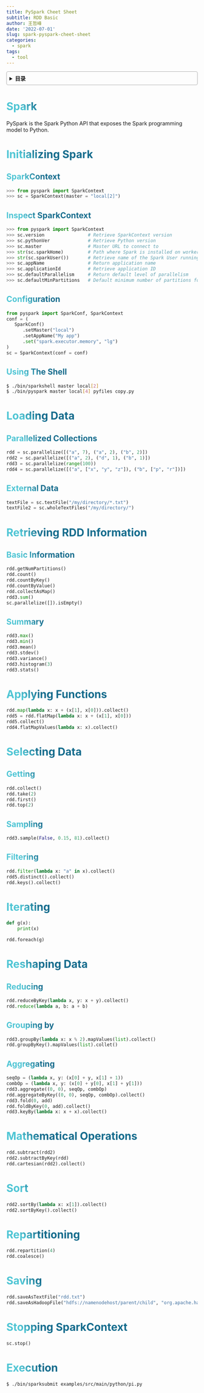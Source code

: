 ```yaml
---
title: PySpark Cheet Sheet
subtitle: RDD Basic
author: 王哲峰
date: '2022-07-01'
slug: spark-pyspark-cheet-sheet
categories:
  - spark
tags:
  - tool
---
```


<style>
h1 {
  background-color: #2B90B6;
  background-image: linear-gradient(45deg, #4EC5D4 10%, #146b8c 20%);
  background-size: 100%;
  -webkit-background-clip: text;
  -moz-background-clip: text;
  -webkit-text-fill-color: transparent;
  -moz-text-fill-color: transparent;
}
h2 {
  background-color: #2B90B6;
  background-image: linear-gradient(45deg, #4EC5D4 10%, #146b8c 20%);
  background-size: 100%;
  -webkit-background-clip: text;
  -moz-background-clip: text;
  -webkit-text-fill-color: transparent;
  -moz-text-fill-color: transparent;
}


details {
    border: 1px solid #aaa;
    border-radius: 4px;
    padding: .5em .5em 0;
}

summary {
    font-weight: bold;
    margin: -.5em -.5em 0;
    padding: .5em;
}

details[open] {
    padding: .5em;
}

details[open] summary {
    border-bottom: 1px solid #aaa;
    margin-bottom: .5em;
}
</style>


<details><summary>目录</summary><p>

- [Spark](#spark)
- [Initializing Spark](#initializing-spark)
  - [SparkContext](#sparkcontext)
  - [Inspect SparkContext](#inspect-sparkcontext)
  - [Configuration](#configuration)
  - [Using The Shell](#using-the-shell)
- [Loading Data](#loading-data)
  - [Parallelized Collections](#parallelized-collections)
  - [External Data](#external-data)
- [Retrieving RDD Information](#retrieving-rdd-information)
  - [Basic Information](#basic-information)
  - [Summary](#summary)
- [Applying Functions](#applying-functions)
- [Selecting Data](#selecting-data)
  - [Getting](#getting)
  - [Sampling](#sampling)
  - [Filtering](#filtering)
- [Iterating](#iterating)
- [Reshaping Data](#reshaping-data)
  - [Reducing](#reducing)
  - [Grouping by](#grouping-by)
  - [Aggregating](#aggregating)
- [Mathematical Operations](#mathematical-operations)
- [Sort](#sort)
- [Repartitioning](#repartitioning)
- [Saving](#saving)
- [Stopping SparkContext](#stopping-sparkcontext)
- [Execution](#execution)
</p></details><p></p>




# Spark

PySpark is the Spark Python API that exposes the Spark programming model to Python.

# Initializing Spark

## SparkContext

```python
>>> from pyspark import SparkContext
>>> sc = SparkContext(master = "local[2]")
```

## Inspect SparkContext


```python
>>> from pyspark import SparkContext
>>> sc.version                # Retrieve SparkContext version
>>> sc.pythonVer              # Retrieve Python version
>>> sc.master                 # Master URL to connect to
>>> str(sc.sparkHome)         # Path where Spark is installed on worker nodes
>>> str(sc.sparkUser())       # Retrieve name of the Spark User running SparkContext
>>> sc.appName                # Return application name
>>> sc.applicationId          # Retrieve application ID
>>> sc.defaultParallelism     # Return default level of parallelism
>>> sc.defaultMinPartitions   # Default minimum number of partitions for RDDs
```

## Configuration


```python
from pyspark import SparkConf, SparkContext
conf = (
   SparkConf()
      .setMaster("local")
      .setAppName("My app")
      .set("spark.executor.memory", "lg")
)
sc = SparkContext(conf = conf)
```

## Using The Shell

```bash
$ ./bin/sparkshell master local[2]
$ ./bin/pyspark master local[4] pyfiles copy.py
```

# Loading Data

## Parallelized Collections


```python
rdd = sc.parallelize([("a", 7), ("a", 2), ("b", 2)])
rdd2 = sc.parallelize([("a", 2), ("d", 1), ("b", 1)])
rdd3 = sc.parallelize(range(100))
rdd4 = sc.parallelize([("a", ["x", "y", "z"]), ("b", ["p", "r"])])
```

## External Data

```python
textFile = sc.textFile("/my/directory/*.txt")
textFile2 = sc.wholeTextFiles("/my/directory/")
```

# Retrieving RDD Information

## Basic Information

```python
rdd.getNumPartitions()
rdd.count()
rdd.countByKey()
rdd.countByValue()
rdd.collectAsMap()
rdd3.sum()
sc.parallelize([]).isEmpty()
```

## Summary


```python
rdd3.max()
rdd3.min()
rdd3.mean()
rdd3.stdev()
rdd3.variance()
rdd3.histogram(3)
rdd3.stats()
```

# Applying Functions


```python
rdd.map(lambda x: x + (x[1], x[0])).collect()
rdd5 = rdd.flatMap(lambda x: x + (x[1], x[0]))
rdd5.collect()
rdd4.flatMapValues(lambda x: x).collect()
```

# Selecting Data

## Getting

```python
rdd.collect()
rdd.take(2)
rdd.first()
rdd.top(2)
```

## Sampling

```python
rdd3.sample(False, 0.15, 81).collect()
```

## Filtering


```python
rdd.filter(lambda x: "a" in x).collect()
rdd5.distinct().collect()
rdd.keys().collect()
```

# Iterating

```python
def g(x):
    print(x)

rdd.foreach(g)
```

# Reshaping Data

## Reducing

```python
rdd.reduceByKey(lambda x, y: x + y).collect()
rdd.reduce(lambda a, b: a + b)
```

## Grouping by

```python
rdd3.groupBy(lambda x: x % 2).mapValues(list).collect()
rdd.groupByKey().mapValues(list).collet()
```

## Aggregating

```python
seqOp = (lambda x, y: (x[0] + y, x[1] + 1))
combOp = (lambda x, y: (x[0] + y[0], x[1] + y[1]))
rdd3.aggregate((0, 0), seqOp, combOp)
rdd.aggregateByKey((0, 0), seqOp, combOp).collect()
rdd3.fold(0, add)
rdd.foldByKey(0, add).collect()
rdd3.keyBy(lambda x: x + x).collect()
```

# Mathematical Operations

```python
rdd.subtract(rdd2)
rdd2.subtractByKey(rdd)
rdd.cartesian(rdd2).collect()
```

# Sort

```python
rdd2.sortBy(lambda x: x[1]).collect()
rdd2.sortByKey().collect()
```

# Repartitioning

```python
rdd.repartition(4)
rdd.coalesce()
```

# Saving

```python
rdd.saveAsTextFile("rdd.txt")
rdd.saveAsHadoopFile("hdfs://namenodehost/parent/child", "org.apache.hadoop.mapred.TextOutputFormat")
```

# Stopping SparkContext

```python
sc.stop()
```

# Execution

```bash
$ ./bin/sparksubmit examples/src/main/python/pi.py
```

